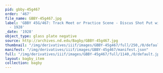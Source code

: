 ```yaml
---
pid: gbby-45g467
order: '467'
file_name: GBBY-45g467.jpg
label: 'GBBY 45G/467: Track Meet or Practice Scene - Discus Shot Put with Edward McSweeney?
  - 1928'
_date: '1928'
object_type: glass plate negative
source: http://archives.nd.edu/Bagby/GBBY-45g467.jpg
thumbnail: "/img/derivatives/iiif/images/GBBY-45g467/full/250,/0/default.jpg"
manifest: "/img/derivatives/iiif/images/GBBY-45g467/manifest.json"
full: "/img/derivatives/iiif/images/GBBY-45g467/full/1140,/0/default.jpg"
layout: bagby_item
collection: bagby
---
```


